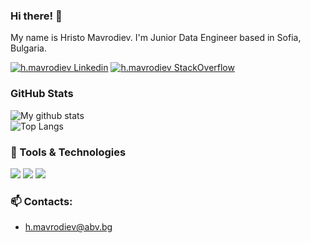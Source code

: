 
### Hi there! 👋 
 
My name is Hristo Mavrodiev. I'm Junior Data Engineer based in Sofia, Bulgaria.

[![h.mavrodiev Linkedin](https://img.shields.io/badge/LinkedIn-0077B5?style=for-the-badge&logo=linkedin&logoColor=white)](https://www.linkedin.com/in/hristo-mavrodiev-301669a7/)
[![h.mavrodiev StackOverflow](https://img.shields.io/badge/StackOverflow-F48024?style=for-the-badge&logo=stackoverflow&logoColor=white)](https://stackoverflow.com/users/14620812/h-mavrodiev)

### GitHub Stats

![My github stats](https://github-readme-stats.vercel.app/api?username=hristo-mavrodiev&show_icons=true&theme=merko)  
![Top Langs](https://github-readme-stats.vercel.app/api/top-langs/?username=hristo-mavrodiev&theme=merko)

### 🔧 Tools & Technologies
![](https://img.shields.io/badge/OS-Linux_Debian-informational?style=flat&logo=linux&logoColor=white&color=2bbc8a)
![](https://img.shields.io/badge/Code-Python-informational?style=flat&logo=python&logoColor=white&color=2bbc8a)
![](https://img.shields.io/badge/Tools-PostgreSQL/PostGIS-informational?style=flat&logo=postgresql&logoColor=white&color=2bbc8a)


### 📫 Contacts:
- h.mavrodiev@abv.bg

<!--
**hristo-mavrodiev/hristo-mavrodiev** is a ✨ _special_ ✨ repository because its `README.md` (this file) appears on your GitHub profile.

Here are some ideas to get you started:

- 🔭 I’m currently working on ...
- 🌱 I’m currently learning ...
- 👯 I’m looking to collaborate on ...
- 🤔 I’m looking for help with ...
- 💬 Ask me about ...
- 📫 How to reach me: ...
- 😄 Pronouns: ...
- ⚡ Fun fact: ...
-->
